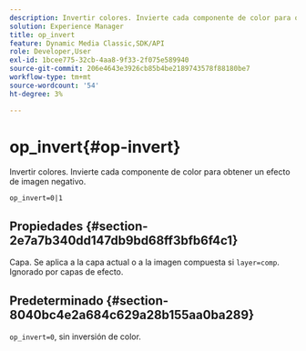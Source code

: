 ```yaml
---
description: Invertir colores. Invierte cada componente de color para obtener un efecto de imagen negativo.
solution: Experience Manager
title: op_invert
feature: Dynamic Media Classic,SDK/API
role: Developer,User
exl-id: 1bcee775-32cb-4aa8-9f33-2f075e589940
source-git-commit: 206e4643e3926cb85b4be2189743578f88180be7
workflow-type: tm+mt
source-wordcount: '54'
ht-degree: 3%

---
```


# op_invert{#op-invert}

Invertir colores. Invierte cada componente de color para obtener un efecto de imagen negativo.

`op_invert=0|1`

## Propiedades {#section-2e7a7b340dd147db9bd68ff3bfb6f4c1}

Capa. Se aplica a la capa actual o a la imagen compuesta si `layer=comp`. Ignorado por capas de efecto.

## Predeterminado {#section-8040bc4e2a684c629a28b155aa0ba289}

`op_invert=0`, sin inversión de color.

